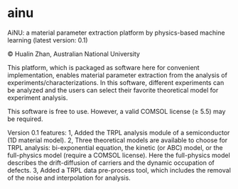 # ainu
AiNU: a material parameter extraction platform by physics-based machine learning (latest version: 0.1)

© Hualin Zhan, Australian National University

This platform, which is packaged as software here for convenient implementation, enables material parameter extraction from the analysis of experiments/characterizations. In this software, different experiments can be analyzed and the users can select their favorite theoretical model for experiment analysis. 

This software is free to use. However, a valid COMSOL license (≥ 5.5) may be required.

Version 0.1 features:
1, Added the TRPL analysis module of a semiconductor (1D material model).
2, Three theoretical models are available to choose for TRPL analysis: bi-exponential equation, the kinetic (or ABC) model, or the full-physics model (require a COMSOL license). Here the full-physics model describes the drift-diffusion of carriers and the dynamic occupation of defects.
3, Added a TRPL data pre-process tool, which includes the removal of the noise and interpolation for analysis.

